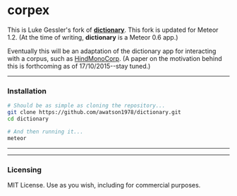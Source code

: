# corpex 
This is Luke Gessler's fork of
[**dictionary**](https://github.com/awatson1978/dictionary). 
This fork is updated for Meteor 1.2. (At the time of writing, **dictionary** is
a Meteor 0.6 app.)

Eventually this will be an adaptation of the dictionary app for interacting with
a corpus, such as
[HindMonoCorp](https://lindat.mff.cuni.cz/repository/xmlui/handle/11858/00-097C-0000-0023-6260-A). 
(A paper on the motivation behind this is forthcoming as of 17/10/2015--stay
tuned.)

------------------------
### Installation

````sh
# Should be as simple as cloning the repository...  
git clone https://github.com/awatson1978/dictionary.git
cd dictionary

# And then running it...
meteor
````
------------------------


------------------------
### Licensing

MIT License. Use as you wish, including for commercial purposes.
